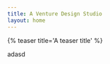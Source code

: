```yaml
---
title: A Venture Design Studio
layout: home
---
```


{% teaser title='A teaser title' %}

<p>adasd</p>
